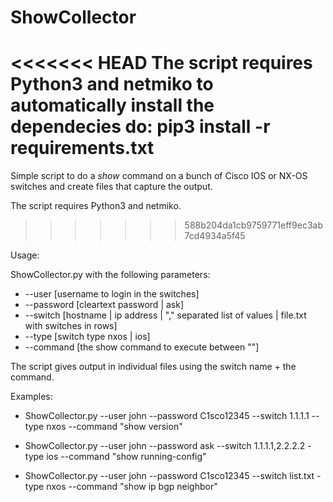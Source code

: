 # ShowCollector

<<<<<<< HEAD
The script requires Python3 and netmiko to automatically install the dependecies do: pip3 install -r requirements.txt
=======
Simple script to do a *show* command on a bunch of Cisco IOS or NX-OS switches and create files that capture the output.

The script requires Python3 and netmiko.
>>>>>>> 588b204da1cb9759771eff9ec3ab7cd4934a5f45

Usage:

ShowCollector.py with the following parameters:

* --user [username to login in the switches]
* --password [cleartext password | ask]
* --switch [hostname | ip address | "," separated list of values | file.txt with switches in rows]
* --type [switch type nxos | ios]
* --command [the show command to execute between ""]

The script gives output in individual files using the switch name + the command.

Examples:

* ShowCollector.py --user john --password C1sco12345 --switch 1.1.1.1 --type nxos --command "show version"

* ShowCollector.py --user john --password ask --switch 1.1.1.1,2.2.2.2 -type ios --command "show running-config"

* ShowCollector.py --user john --password C1sco12345 --switch list.txt -type nxos --command "show ip bgp neighbor"
